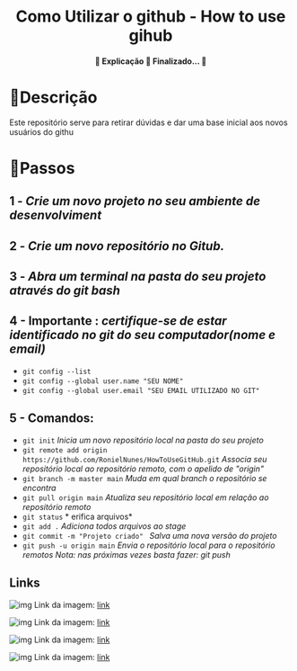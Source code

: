  
<h1 align="center">
  Como Utilizar o github - How to use gihub
</h1>


<h4 align="center">
  🚧  Explicação 🚀 Finalizado...  🚧
</h4>

<h1>
   🚀Descrição
</h1>
<p>
 Este repositório serve para retirar dúvidas e dar uma base inicial aos novos usuários do githu
</p>
 
<h1>
    🎯Passos
</h1>


## 1 - *Crie um novo projeto no seu ambiente de desenvolviment*



##  2 - *Crie um novo repositório no Gitub.*


##  3 - *Abra um terminal na pasta do seu projeto através do git bash*


## 4 - Importante : *certifique-se de estar identificado no git do seu computador(nome e email)* 
 * `git config --list`
 * `git config --global user.name "SEU NOME"`
 * `git config --global user.email "SEU EMAIL UTILIZADO NO GIT"`

##  5 - Comandos: 
 * `git init` *Inicia um novo repositório local na pasta do seu projeto*
 * `git remote add origin https://github.com/RonielNunes/HowToUseGitHub.git` *Associa seu repositório  local ao repositório remoto, com o apelido de "origin"*
 * `git branch -m master main` *Muda em qual branch o repositório se encontra*
 * `git pull origin main` *Atualiza seu repositório local em relação ao repositório remoto*
 * `git status` * erifica arquivos*
 * `git add .` *Adiciona todos arquivos ao stage*
 *  `git commit -m "Projeto criado" ` *Salva uma nova versão do projeto*
 *  `git push -u origin main` *Envia o repositório local para o repositório remotos Nota: nas próximas vezes basta fazer: git push*


## Links 

![img](https://image.slidesharecdn.com/github-git-cheat-sheet-140327004248-phpapp02/95/github-gitcheatsheet-1-638.jpg?cb=1395881032)
Link da imagem: [link](https://image.slidesharecdn.com/github-git-cheat-sheet-140327004248-phpapp02/95/github-gitcheatsheet-1-638.jpg?cb=1395881032)


![img](https://intellipaat.com/mediaFiles/2019/03/Git-Cheat-Sheet.jpg)
Link da imagem: [link](https://intellipaat.com/mediaFiles/2019/03/Git-Cheat-Sheet.jpg)

![img](https://www.git-tower.com/learn/cheat-sheets/git-pt/git-cheat-sheet-large01-pt.png)
Link da imagem: [link](https://www.git-tower.com/learn/cheat-sheets/git-pt/git-cheat-sheet-large01-pt.png)

![img](https://i.redd.it/8341g68g1v7y.png)
Link da imagem: [link](https://i.redd.it/8341g68g1v7y.png)


